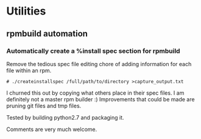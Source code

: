 # Utilities
## rpmbuild automation
### Automatically create a %install spec section for rpmbuild
Remove the tedious spec file editing chore of adding information for each file within an rpm.  
```
# ./createinstallspec /full/path/to/directory >capture_output.txt
```
I churned this out by copying what others place in their spec files. I am definitely not a master rpm builder :)
Improvements that could be made are pruning git files and tmp files.

Tested by building python2.7 and packaging it.

Comments are very much welcome.
